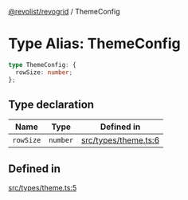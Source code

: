 [@revolist/revogrid](README.md) / ThemeConfig

# Type Alias: ThemeConfig

```ts
type ThemeConfig: {
  rowSize: number;
};
```

## Type declaration

| Name | Type | Defined in |
| ------ | ------ | ------ |
| `rowSize` | `number` | [src/types/theme.ts:6](https://github.com/revolist/revogrid/blob/2ebd07d1ea2e60cec0c080f59af7557401bdcc98/src/types/theme.ts#L6) |

## Defined in

[src/types/theme.ts:5](https://github.com/revolist/revogrid/blob/2ebd07d1ea2e60cec0c080f59af7557401bdcc98/src/types/theme.ts#L5)
